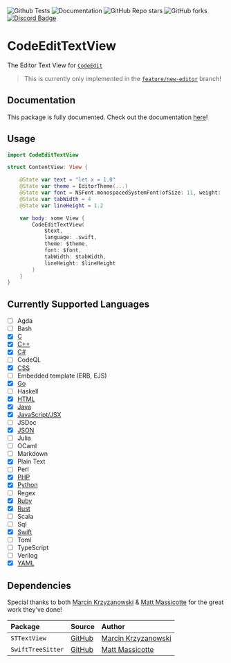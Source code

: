 ![Github Tests](https://img.shields.io/github/workflow/status/CodeEditApp/CodeEditTextView/tests/main?label=tests&style=flat-square)
![Documentation](https://img.shields.io/github/workflow/status/CodeEditApp/CodeEditTextView/build-documentation/main?label=docs&style=flat-square)
![GitHub Repo stars](https://img.shields.io/github/stars/CodeEditApp/CodeEditTextView?style=flat-square)
![GitHub forks](https://img.shields.io/github/forks/CodeEditApp/CodeEditTextView?style=flat-square)
[![Discord Badge](https://img.shields.io/discord/951544472238444645?color=5865F2&label=Discord&logo=discord&logoColor=white&style=flat-square)](https://discord.gg/vChUXVf9Em)

# CodeEditTextView

The Editor Text View for [`CodeEdit`](https://github.com/CodeEditApp/CodeEdit)

> This is currently only implemented in the [`feature/new-editor`](https://github.com/CodeEditApp/CodeEdit/tree/feature/new-editor) branch!

## Documentation

This package is fully documented. Check out the documentation [here](https://codeeditapp.github.io/CodeEditTextView/documentation/codeedittextview/)!

## Usage

```swift
import CodeEditTextView

struct ContentView: View {

    @State var text = "let x = 1.0"
    @State var theme = EditorTheme(...)
    @State var font = NSFont.monospacedSystemFont(ofSize: 11, weight: .regular)
    @State var tabWidth = 4
    @State var lineHeight = 1.2

    var body: some View { 
        CodeEditTextView(
            $text,
            language: .swift,
            theme: $theme,
            font: $font,
            tabWidth: $tabWidth,
            lineHeight: $lineHeight
        )
    }
}
```

## Currently Supported Languages
- [ ] Agda
- [ ] Bash
- [x] [C](https://github.com/tree-sitter/tree-sitter-c)
- [x] [C++](https://github.com/tree-sitter/tree-sitter-cpp)
- [x] [C#](https://github.com/tree-sitter/tree-sitter-c-sharp)
- [ ] CodeQL
- [x] [CSS](https://github.com/lukepistrol/tree-sitter-css)
- [ ] Embedded template (ERB, EJS)
- [x] [Go](https://github.com/tree-sitter/tree-sitter-go)
- [ ] Haskell
- [x] [HTML](https://github.com/mattmassicotte/tree-sitter-html)
- [x] [Java](https://github.com/tree-sitter/tree-sitter-java)
- [x] [JavaScript/JSX](https://github.com/tree-sitter/tree-sitter-javascript)
- [ ] JSDoc
- [x] [JSON](https://github.com/mattmassicotte/tree-sitter-json)
- [ ] Julia
- [ ] OCaml
- [ ] Markdown
- [x] Plain Text
- [ ] Perl
- [x] [PHP](https://github.com/tree-sitter/tree-sitter-php)
- [x] [Python](https://github.com/lukepistrol/tree-sitter-python)
- [ ] Regex
- [x] [Ruby](https://github.com/mattmassicotte/tree-sitter-ruby)
- [x] [Rust](https://github.com/tree-sitter/tree-sitter-rust)
- [ ] Scala
- [ ] Sql
- [x] [Swift](https://github.com/mattmassicotte/tree-sitter-swift)
- [ ] Toml
- [ ] TypeScript
- [ ] Verilog
- [x] [YAML](https://github.com/mattmassicotte/tree-sitter-yaml)

## Dependencies

Special thanks to both [Marcin Krzyzanowski](https://twitter.com/krzyzanowskim) & [Matt Massicotte](https://twitter.com/mattie) for the great work they've done!

| Package | Source | Author |
| :- | :- | :- |
| `STTextView` | [GitHub](https://github.com/krzyzanowskim/STTextView) | [Marcin Krzyzanowski](https://twitter.com/krzyzanowskim) |
| `SwiftTreeSitter` | [GitHub](https://github.com/ChimeHQ/SwiftTreeSitter) | [Matt Massicotte](https://twitter.com/mattie) |

